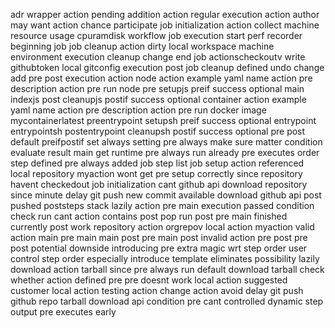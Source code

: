 adr wrapper action pending addition action regular execution action author may want action chance participate job initialization action collect machine resource usage cpuramdisk workflow job execution start perf recorder beginning job job cleanup action dirty local workspace machine environment execution cleanup change end job actionscheckoutv write githubtoken local gitconfig execution post job cleanup defined undo change add pre post execution action node action example yaml name action pre description action pre run node pre setupjs preif success optional main indexjs post cleanupjs postif success optional container action example yaml name action pre description action pre run docker image mycontainerlatest preentrypoint setupsh preif success optional entrypoint entrypointsh postentrypoint cleanupsh postif success optional pre post default preifpostif set always setting pre always make sure matter condition evaluate result main get runtime pre always run already pre executes order step defined pre always added job step list job setup action referenced local repository myaction wont get pre setup correctly since repository havent checkedout job initialization cant github api download repository since minute delay git push new commit available download github api post pushed poststeps stack lazily action pre main execution passed condition check run cant action contains post pop run post pre main finished currently post work repository action orgrepov local action myaction valid action main pre main main post pre main post invalid action pre post pre post potential downside introducing pre extra magic wrt step order user control step order especially introduce template eliminates possibility lazily download action tarball since pre always run default download tarball check whether action defined pre pre doesnt work local action suggested customer local action testing action change action avoid delay git push github repo tarball download api condition pre cant controlled dynamic step output pre executes early